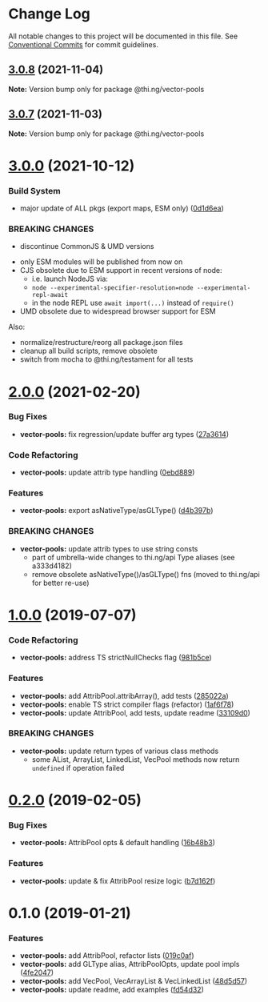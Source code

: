 # Change Log

All notable changes to this project will be documented in this file.
See [Conventional Commits](https://conventionalcommits.org) for commit guidelines.

## [3.0.8](https://github.com/thi-ng/umbrella/compare/@thi.ng/vector-pools@3.0.7...@thi.ng/vector-pools@3.0.8) (2021-11-04)

**Note:** Version bump only for package @thi.ng/vector-pools





## [3.0.7](https://github.com/thi-ng/umbrella/compare/@thi.ng/vector-pools@3.0.6...@thi.ng/vector-pools@3.0.7) (2021-11-03)

**Note:** Version bump only for package @thi.ng/vector-pools





# [3.0.0](https://github.com/thi-ng/umbrella/compare/@thi.ng/vector-pools@2.0.25...@thi.ng/vector-pools@3.0.0) (2021-10-12)


### Build System

* major update of ALL pkgs (export maps, ESM only) ([0d1d6ea](https://github.com/thi-ng/umbrella/commit/0d1d6ea9fab2a645d6c5f2bf2591459b939c09b6))


### BREAKING CHANGES

* discontinue CommonJS & UMD versions

- only ESM modules will be published from now on
- CJS obsolete due to ESM support in recent versions of node:
  - i.e. launch NodeJS via:
  - `node --experimental-specifier-resolution=node --experimental-repl-await`
  - in the node REPL use `await import(...)` instead of `require()`
- UMD obsolete due to widespread browser support for ESM

Also:
- normalize/restructure/reorg all package.json files
- cleanup all build scripts, remove obsolete
- switch from mocha to @thi.ng/testament for all tests






#  [2.0.0](https://github.com/thi-ng/umbrella/compare/@thi.ng/vector-pools@1.0.57...@thi.ng/vector-pools@2.0.0) (2021-02-20)

###  Bug Fixes

- **vector-pools:** fix regression/update buffer arg types ([27a3614](https://github.com/thi-ng/umbrella/commit/27a36148ace1bd19d346137d80e897c91b67a5c6))

###  Code Refactoring

- **vector-pools:** update attrib type handling ([0ebd889](https://github.com/thi-ng/umbrella/commit/0ebd8893d3651df6c033d40ce59fd7e77a66f790))

###  Features

- **vector-pools:** export asNativeType/asGLType() ([d4b397b](https://github.com/thi-ng/umbrella/commit/d4b397b99f5d6c0daef76c86011b165ecda31b4d))

###  BREAKING CHANGES

- **vector-pools:** update attrib types to use string consts
    - part of umbrella-wide changes to thi.ng/api Type aliases   (see a333d4182)
    - remove obsolete asNativeType()/asGLType() fns   (moved to thi.ng/api for better re-use)

#  [1.0.0](https://github.com/thi-ng/umbrella/compare/@thi.ng/vector-pools@0.2.16...@thi.ng/vector-pools@1.0.0) (2019-07-07)

###  Code Refactoring

- **vector-pools:** address TS strictNullChecks flag ([981b5ce](https://github.com/thi-ng/umbrella/commit/981b5ce))

###  Features

- **vector-pools:** add AttribPool.attribArray(), add tests ([285022a](https://github.com/thi-ng/umbrella/commit/285022a))
- **vector-pools:** enable TS strict compiler flags (refactor) ([1af6f78](https://github.com/thi-ng/umbrella/commit/1af6f78))
- **vector-pools:** update AttribPool, add tests, update readme ([33109d0](https://github.com/thi-ng/umbrella/commit/33109d0))

###  BREAKING CHANGES

- **vector-pools:** update return types of various class methods
    - some AList, ArrayList, LinkedList, VecPool methods now return   `undefined` if operation failed

#  [0.2.0](https://github.com/thi-ng/umbrella/compare/@thi.ng/vector-pools@0.1.2...@thi.ng/vector-pools@0.2.0) (2019-02-05)

###  Bug Fixes

- **vector-pools:** AttribPool opts & default handling ([16b48b3](https://github.com/thi-ng/umbrella/commit/16b48b3))

###  Features

- **vector-pools:** update & fix AttribPool resize logic ([b7d162f](https://github.com/thi-ng/umbrella/commit/b7d162f))

#  0.1.0 (2019-01-21)

###  Features

- **vector-pools:** add AttribPool, refactor lists ([019c0af](https://github.com/thi-ng/umbrella/commit/019c0af))
- **vector-pools:** add GLType alias, AttribPoolOpts, update pool impls ([4fe2047](https://github.com/thi-ng/umbrella/commit/4fe2047))
- **vector-pools:** add VecPool, VecArrayList & VecLinkedList ([48d5d57](https://github.com/thi-ng/umbrella/commit/48d5d57))
- **vector-pools:** update readme, add examples ([fd54d32](https://github.com/thi-ng/umbrella/commit/fd54d32))
